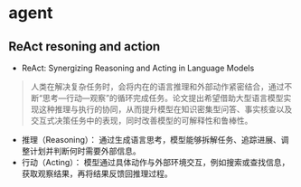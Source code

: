 # agent

## ReAct resoning and action
- ReAct: Synergizing Reasoning and Acting in Language Models
> 人类在解决复杂任务时，会将内在的语言推理和外部动作紧密结合，通过不断“思考—行动—观察”的循环完成任务。论文提出希望借助大型语言模型实现这种推理与执行的协同，从而提升模型在知识密集型问答、事实核查以及交互式决策任务中的表现，同时改善模型的可解释性和鲁棒性。
- 推理（Reasoning）： 通过生成语言思考，模型能够拆解任务、追踪进展、调整计划并判断何时需要外部信息。
- 行动（Acting）： 模型通过具体动作与外部环境交互，例如搜索或查找信息，获取观察结果，再将结果反馈回推理过程。
